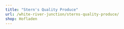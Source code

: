 ```yaml
---
title: "Stern's Quality Produce"
url: /white-river-junction/sterns-quality-produce/
shop: Hofladen
---
```


